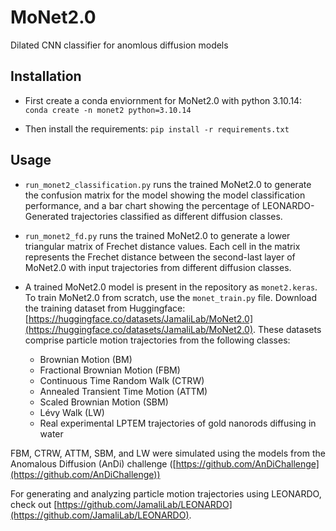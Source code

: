 # MoNet2.0
Dilated CNN classifier for anomlous diffusion models

## Installation
- First create a conda enviornment for MoNet2.0 with python 3.10.14: `conda create -n monet2 python=3.10.14`

- Then install the requirements: `pip install -r requirements.txt`

## Usage
- `run_monet2_classification.py` runs the trained MoNet2.0 to generate the confusion matrix for the model showing the model classification performance, and a bar chart showing the percentage of LEONARDO-Generated trajectories classified as different diffusion classes.

- `run_monet2_fd.py` runs the trained MoNet2.0 to generate a lower triangular matrix of Frechet distance values. Each cell in the matrix represents the Frechet distance between the second-last layer of MoNet2.0 with input trajectories from different diffusion classes.

- A trained MoNet2.0 model is present in the repository as `monet2.keras`. To train MoNet2.0 from scratch, use the `monet_train.py` file. Download the training dataset from Huggingface: [https://huggingface.co/datasets/JamaliLab/MoNet2.0](https://huggingface.co/datasets/JamaliLab/MoNet2.0). These datasets comprise particle motion trajectories from the following classes:
  - Brownian Motion (BM)
  - Fractional Brownian Motion (FBM)
  - Continuous Time Random Walk (CTRW)
  - Annealed Transient Time Motion (ATTM)
  - Scaled Brownian Motion (SBM)
  - Lévy Walk (LW)
  - Real experimental LPTEM trajectories of gold nanorods diffusing in water

FBM, CTRW, ATTM, SBM, and LW were simulated using the models from the Anomalous Diffusion (AnDi) challenge ([https://github.com/AnDiChallenge](https://github.com/AnDiChallenge))

For generating and analyzing particle motion trajectories using LEONARDO, check out [https://github.com/JamaliLab/LEONARDO](https://github.com/JamaliLab/LEONARDO).
